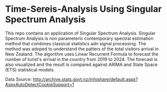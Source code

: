 # Time-Sereis-Analysis Using Singular Spectrum Analysis
This repo contains an application of Singular Spectrum Analysis. Singular Spectrum Analysis is non parameteric contemporary spectral estimation method that combines classical statistics adn signal processing. The method was adoped to understand the patters of the total visitors arrival in New Zealand. The algorithm uses Linear Recurrent Formula to forecast the number of turist's arrival in the country from 2019 to 2024. The forecast is also visualized and the result is compared against ARIMA and State Space (ETS) statistical models.

Data Source:  http://archive.stats.govt.nz/infoshare/default.aspx?AspxAutoDetectCookieSupport=1
